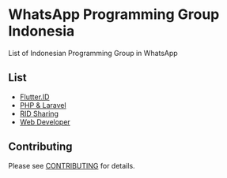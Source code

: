 # WhatsApp Programming Group Indonesia
List of Indonesian Programming Group in WhatsApp

## List

* [Flutter.ID](https://chat.whatsapp.com/JbinaAQI96xG3MBLCipeeI)
* [PHP & Laravel](https://chat.whatsapp.com/L39lWKKjFwTAwQKAalsrQU)
* [RID Sharing](https://chat.whatsapp.com/GkWYBBLtdd13FfHMFHL6W9)
* [Web Developer](https://chat.whatsapp.com/IOcZd4h07OT6RqolELmmJB)

## Contributing  
Please see [CONTRIBUTING](CONTRIBUTING.md) for details.

